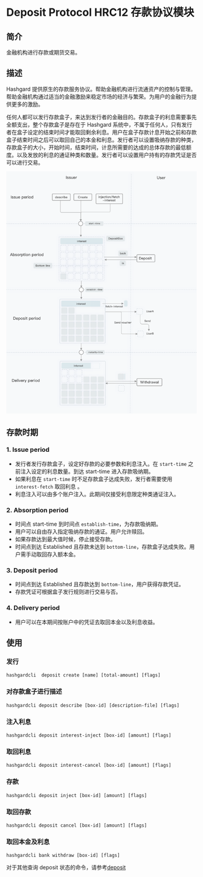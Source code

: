 #  Deposit Protocol HRC12 存款协议模块

## 简介
金融机构进行存款或期货交易。
## 描述
Hashgard 提供原生的存款服务协议。帮助金融机构进行流通资产的控制与管理。帮助金融机构通过适当的金融激励来稳定市场的经济与繁荣。为用户的金融行为提供更多的激励。

任何人都可以发行存款盒子，来达到发行者的金融目的。存款盒子的利息需要事先全额支出，整个存款盒子是存在于 Hashgard 系统中，不属于任何人，只有发行者在盒子设定的结束时间才能取回剩余利息。用户在盒子存款计息开始之前和存款盒子结束时间之后可以取回自己的本金和利息。发行者可以设置吸纳存款的种类，存款盒子的大小，开始时间，结束时间，计息所需要的达成的总体存款的最低额度。以及发放的利息的通证种类和数量。发行者可以设置用户持有的存款凭证是否可以进行交易。

<a data-fancybox  href="img/depositbox.png">![img/deposit.png](img/deposit.png)</a>

## 存款时期

### 1. Issue period
- 发行者发行存款盒子，设定好存款的必要参数和利息注入。在 `start-time` 之前注入设定的利息数量。到达 start-time 进入存款吸纳期。
- 如果利息在 `start-time` 时不足存款盒子达成失败，发行者需要使用 `interest-fetch` 取回利息 。
- 利息注入可以由多个账户注入。此期间仅接受利息限定种类通证注入。

### 2. Absorption period

- 时间点 start-time 到时间点 `establish-time`，为存款吸纳期。
- 用户可以自由存入指定吸纳存款的通证。用户允许赎回。
- 如果存款达到最大值时候，停止接受存款。
- 时间点到达 Established 且存款未达到 `bottom-line`，存款盒子达成失败。用户需手动取回存入额本金。

### 3. Deposit period

- 时间点到达 Established 且存款达到 `bottom-line`，用户获得存款凭证。
- 存款凭证可根据盒子发行规则进行交易与否。

### 4. Delivery period
- 用户可以在本期间按账户中的凭证去取回本金以及利息收益。

## 使用

### 发行
```shell
hashgardcli  deposit create [name] [total-amount] [flags]
```

### 对存款盒子进行描述
```shell
hashgardcli deposit describe [box-id] [description-file] [flags]
```
### 注入利息
```shell
hashgardcli deposit interest-inject [box-id] [amount] [flags]
```

### 取回利息

```shell
hashgardcli deposit interest-cancel [box-id] [amount] [flags]
```

### 存款
```shell
hashgardcli deposit inject [box-id] [amount] [flags]
```

### 取回存款
```shell
hashgardcli deposit cancel [box-id] [amount] [flags]
```
### 取回本金及利息
```shell
hashgardcli bank withdraw [box-id] [flags]
```


对于其他查询 deposit 状态的命令，请参考[deposit](../cli/hashgardcli/deposit/README.md)
